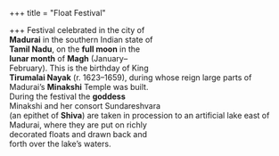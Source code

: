 +++
title = "Float Festival"

+++
Festival celebrated in the city of  
**Madurai** in the southern Indian state of  
**Tamil Nadu**, on the **full moon** in the  
**lunar month** of **Magh** (January–  
February). This is the birthday of King  
**Tirumalai Nayak** (r. 1623–1659), during whose reign large parts of  
Madurai’s **Minakshi** Temple was built.  
During the festival the **goddess**  
Minakshi and her consort Sundareshvara  
(an epithet of **Shiva**) are taken in procession to an artificial lake east of  
Madurai, where they are put on richly  
decorated floats and drawn back and  
forth over the lake’s waters.
